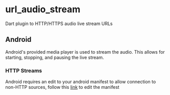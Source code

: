 # url_audio_stream

Dart plugin to HTTP/HTTPS audio live stream URLs

## Android
Android's provided media player is used to stream the audio. This allows for starting, stopping, and pausing the live stream. 

### HTTP Streams
Android requires an edit to your android manifest to allow connection to non-HTTP sources, follow this [link](https://stackoverflow.com/questions/51902629/how-to-allow-all-network-connection-types-http-and-https-in-android-9-pie) to edit the manifest
